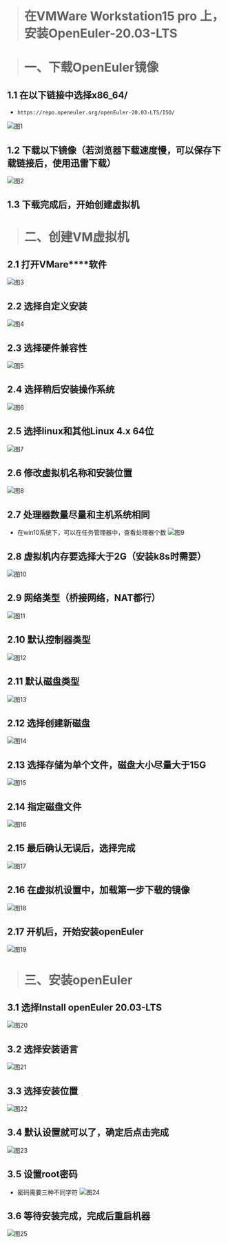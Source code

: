 ># 在VMWare Workstation15 pro 上，安装OpenEuler-20.03-LTS

> # 一、下载OpenEuler镜像
## 1.1 在以下链接中选择x86_64/

- `https://repo.openeuler.org/openEuler-20.03-LTS/ISO/`

![图1](https://images.gitee.com/uploads/images/2021/0811/143606_8c84ce54_9392840.png "1.png")

## 1.2 下载以下镜像（若浏览器下载速度慢，可以保存下载链接后，使用迅雷下载）

![图2](https://images.gitee.com/uploads/images/2021/0811/143643_8009e0f5_9392840.png "2.png")

## 1.3 下载完成后，开始创建虚拟机


> # 二、创建VM虚拟机
## 2.1 打开VMare****软件
![图3](https://images.gitee.com/uploads/images/2021/0811/143656_06c398b6_9392840.png "3.png")

## 2.2 选择自定义安装
![图4](https://images.gitee.com/uploads/images/2021/0811/143756_06ef14e5_9392840.png "4.png")

## 2.3 选择硬件兼容性
![图5](https://images.gitee.com/uploads/images/2021/0811/143806_880eebbc_9392840.png "5.png")

## 2.4 选择稍后安装操作系统
![图6](https://images.gitee.com/uploads/images/2021/0811/143823_5d84f59b_9392840.png "6.png")

## 2.5 选择linux和其他Linux 4.x 64位
![图7](https://images.gitee.com/uploads/images/2021/0811/144026_a14bd4e7_9392840.png "7.png")

## 2.6 修改虚拟机名称和安装位置
![图8](https://images.gitee.com/uploads/images/2021/0811/144039_1b4ab630_9392840.png "8.png")

## 2.7 处理器数量尽量和主机系统相同
- 在win10系统下，可以在任务管理器中，查看处理器个数
![图9](https://images.gitee.com/uploads/images/2021/0811/144051_ed94e502_9392840.png "9.png")

## 2.8 虚拟机内存要选择大于2G（安装k8s时需要）
![图10](https://images.gitee.com/uploads/images/2021/0811/144151_95143257_9392840.png "10.png")

## 2.9 网络类型（桥接网络，NAT都行）
![图11](https://images.gitee.com/uploads/images/2021/0811/144201_f82e1366_9392840.png "11.png")

## 2.10 默认控制器类型
![图12](https://images.gitee.com/uploads/images/2021/0811/144212_d8d5c21b_9392840.png "12.png")
## 2.11 默认磁盘类型
![图13](https://images.gitee.com/uploads/images/2021/0811/144224_e7139575_9392840.png "13.png")

## 2.12 选择创建新磁盘
![图14](https://images.gitee.com/uploads/images/2021/0811/144234_62ac1459_9392840.png "14.png")

## 2.13 选择存储为单个文件，磁盘大小尽量大于15G
![图15](https://images.gitee.com/uploads/images/2021/0811/144247_da9c2d9f_9392840.png "15.png")

## 2.14 指定磁盘文件
![图16](https://images.gitee.com/uploads/images/2021/0811/144257_6c8f53c3_9392840.png "16.png")

## 2.15 最后确认无误后，选择完成
![图17](https://images.gitee.com/uploads/images/2021/0811/144316_27aa4cca_9392840.png "17.png")

## 2.16 在虚拟机设置中，加载第一步下载的镜像
![图18](https://images.gitee.com/uploads/images/2021/0811/144326_313015dc_9392840.png "18.png")

## 2.17 开机后，开始安装openEuler
![图19](https://images.gitee.com/uploads/images/2021/0811/144341_01c20792_9392840.png "19.png")

> # 三、安装openEuler
## 3.1 选择Install openEuler 20.03-LTS
![图20](https://images.gitee.com/uploads/images/2021/0811/144341_01c20792_9392840.png "19.png")

## 3.2 选择安装语言
![图21](https://images.gitee.com/uploads/images/2021/0811/144408_2651e3c1_9392840.png "21.png")

## 3.3 选择安装位置
![图22](https://images.gitee.com/uploads/images/2021/0811/144418_47770d26_9392840.png "22.png")

## 3.4 默认设置就可以了，确定后点击完成
![图23](https://images.gitee.com/uploads/images/2021/0811/144437_638a3e2e_9392840.png "23.png")

## 3.5 设置root密码
- 密码需要三种不同字符
![图24](https://images.gitee.com/uploads/images/2021/0811/144451_7a1333c3_9392840.png "25.png")

## 3.6 等待安装完成，完成后重启机器
![图25](https://images.gitee.com/uploads/images/2021/0811/144507_49a35e2f_9392840.png "26.png")



 